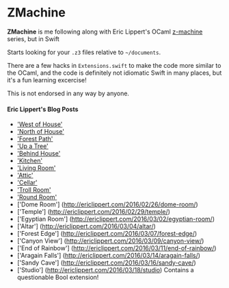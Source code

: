 # ZMachine

**ZMachine** is me following along with Eric Lippert's OCaml [z-machine](https://en.wikipedia.org/wiki/Z-machine) series, but in Swift

Starts looking for your `.z3` files relative to `~/documents`.

There are a few hacks in `Extensions.swift` to make the code more similar to the OCaml, and the code is definitely not idiomatic Swift in many places, but it's a fun learning excercise!

This is not endorsed in any way by anyone.

#### Eric Lippert's Blog Posts
* ['West of House'](http://ericlippert.com/2016/02/01/west-of-house/)
* ['North of House'](http://ericlippert.com/2016/02/03/north-of-house/)
* ['Forest Path'](http://ericlippert.com/2016/02/05/forest_path/)
* ['Up a Tree'](http://ericlippert.com/2016/02/09/up-a-tree/)
* ['Behind House'](http://ericlippert.com/2016/02/10/behind-house/)
* ['Kitchen'](http://ericlippert.com/2016/02/12/kitchen/)
* ['Living Room'](http://ericlippert.com/2016/02/15/living-room/)
* ['Attic'](http://ericlippert.com/2016/02/17/attic/)
* ['Cellar'](http://ericlippert.com/2016/02/19/cellar/)
* ['Troll Room'](http://ericlippert.com/2016/02/22/troll-room/)
* ['Round Room'](http://ericlippert.com/2016/02/24/round-room/)
* ['Dome Room'] (http://ericlippert.com/2016/02/26/dome-room/)
* ['Temple'] (http://ericlippert.com/2016/02/29/temple/)
* ['Egyptian Room'] (http://ericlippert.com/2016/03/02/egyptian-room/)
* ['Altar'] (http://ericlippert.com/2016/03/04/altar/)
* ['Forest Edge'] (http://ericlippert.com/2016/03/07/forest-edge/)
* ['Canyon View'] (http://ericlippert.com/2016/03/09/canyon-view/)
* ['End of Rainbow'] (http://ericlippert.com/2016/03/11/end-of-rainbow/)
* ['Aragain Falls'] (http://ericlippert.com/2016/03/14/aragain-falls/)
* ['Sandy Cave'] (http://ericlippert.com/2016/03/16/sandy-cave/)
* ['Studio'] (http://ericlippert.com/2016/03/18/studio) Contains a questionable Bool extension!
